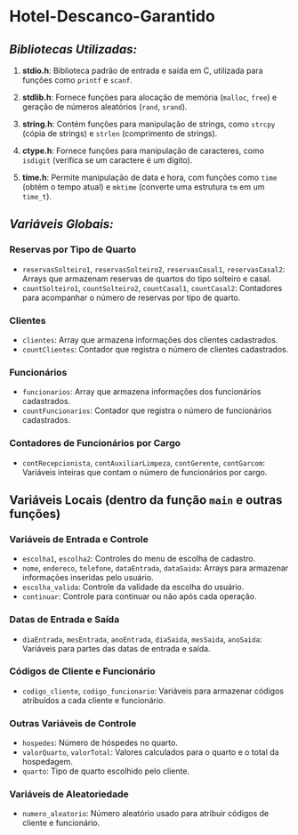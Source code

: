   # Hotel-Descanco-Garantido
## *Bibliotecas Utilizadas:*

1. **stdio.h**: Biblioteca padrão de entrada e saída em C, utilizada para funções como `printf` e `scanf`.

2. **stdlib.h**: Fornece funções para alocação de memória (`malloc`, `free`) e geração de números aleatórios (`rand`, `srand`).

3. **string.h**: Contém funções para manipulação de strings, como `strcpy` (cópia de strings) e `strlen` (comprimento de strings).

4. **ctype.h**: Fornece funções para manipulação de caracteres, como `isdigit` (verifica se um caractere é um dígito).

5. **time.h**: Permite manipulação de data e hora, com funções como `time` (obtém o tempo atual) e `mktime` (converte uma estrutura `tm` em um `time_t`).

## *Variáveis Globais:*

### Reservas por Tipo de Quarto

- `reservasSolteiro1`, `reservasSolteiro2`, `reservasCasal1`, `reservasCasal2`: Arrays que armazenam reservas de quartos do tipo solteiro e casal.
- `countSolteiro1`, `countSolteiro2`, `countCasal1`, `countCasal2`: Contadores para acompanhar o número de reservas por tipo de quarto.

### Clientes

- `clientes`: Array que armazena informações dos clientes cadastrados.
- `countClientes`: Contador que registra o número de clientes cadastrados.

### Funcionários

- `funcionarios`: Array que armazena informações dos funcionários cadastrados.
- `countFuncionarios`: Contador que registra o número de funcionários cadastrados.

### Contadores de Funcionários por Cargo

- `contRecepcionista`, `contAuxiliarLimpeza`, `contGerente`, `contGarcom`: Variáveis inteiras que contam o número de funcionários por cargo.

## Variáveis Locais (dentro da função `main` e outras funções)

### Variáveis de Entrada e Controle

- `escolha1`, `escolha2`: Controles do menu de escolha de cadastro.
- `nome`, `endereco`, `telefone`, `dataEntrada`, `dataSaida`: Arrays para armazenar informações inseridas pelo usuário.
- `escolha_valida`: Controle da validade da escolha do usuário.
- `continuar`: Controle para continuar ou não após cada operação.

### Datas de Entrada e Saída

- `diaEntrada`, `mesEntrada`, `anoEntrada`, `diaSaida`, `mesSaida`, `anoSaida`: Variáveis para partes das datas de entrada e saída.

### Códigos de Cliente e Funcionário

- `codigo_cliente`, `codigo_funcionario`: Variáveis para armazenar códigos atribuídos a cada cliente e funcionário.

### Outras Variáveis de Controle

- `hospedes`: Número de hóspedes no quarto.
- `valorQuarto`, `valorTotal`: Valores calculados para o quarto e o total da hospedagem.
- `quarto`: Tipo de quarto escolhido pelo cliente.

### Variáveis de Aleatoriedade

- `numero_aleatorio`: Número aleatório usado para atribuir códigos de cliente e funcionário.
